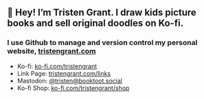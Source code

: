 ## 👋 Hey! I’m Tristen Grant. I draw kids picture books and sell original doodles on Ko-fi.

### I use Github to manage and version control my personal website, [tristengrant.com](https://tristengrant.com)

- Ko-fi: [ko-fi.com/tristengrant](https://ko-fi.com/tristengrant)
- Link Page: [tristengrant.com/links](https://tristengrant.com/links)
- Mastodon: [@tristen@booktoot.social](https://booktoot.social/@tristen)
- Ko-fi Shop: [ko-fi.com/tristengrant/shop](https://ko-fi.com/tristengrant/shop)
